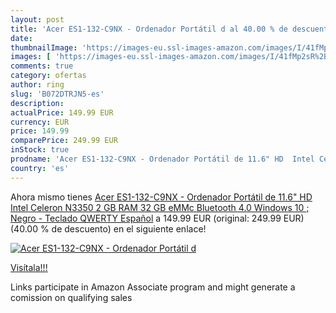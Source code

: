 ```yaml
---
layout: post
title: 'Acer ES1-132-C9NX - Ordenador Portátil d al 40.00 % de descuento'
date: 
thumbnailImage: 'https://images-eu.ssl-images-amazon.com/images/I/41fMp2sR%2BbL._SL200_.jpg'
images: [ 'https://images-eu.ssl-images-amazon.com/images/I/41fMp2sR%2BbL._SL200_.jpg' ]
comments: true
category: ofertas
author: ring
slug: 'B072DTRJN5-es'
description:
actualPrice: 149.99 EUR
currency: EUR
price: 149.99
comparePrice: 249.99 EUR
inStock: true
prodname: 'Acer ES1-132-C9NX - Ordenador Portátil de 11.6" HD  Intel Celeron N3350  2 GB RAM  32 GB eMMc  Bluetooth 4.0  Windows 10 ; Negro - Teclado QWERTY Español'
country: 'es'
---
```


Ahora mismo tienes [Acer ES1-132-C9NX - Ordenador Portátil de 11.6" HD  Intel Celeron N3350  2 GB RAM  32 GB eMMc  Bluetooth 4.0  Windows 10 ; Negro - Teclado QWERTY Español](https://www.amazon.es/dp/B072DTRJN5/?tag=tolees-21) a 149.99 EUR (original: 249.99 EUR) (40.00 %  de descuento) en el siguiente enlace!

[![Acer ES1-132-C9NX - Ordenador Portátil d](https://images-eu.ssl-images-amazon.com/images/I/41fMp2sR%2BbL._SL200_.jpg)](https://www.amazon.es/dp/B072DTRJN5/?tag=tolees-21)

[Visítala!!!](https://www.amazon.es/dp/B072DTRJN5/?tag=tolees-21)

Links participate in Amazon Associate program and might generate a comission on qualifying sales
